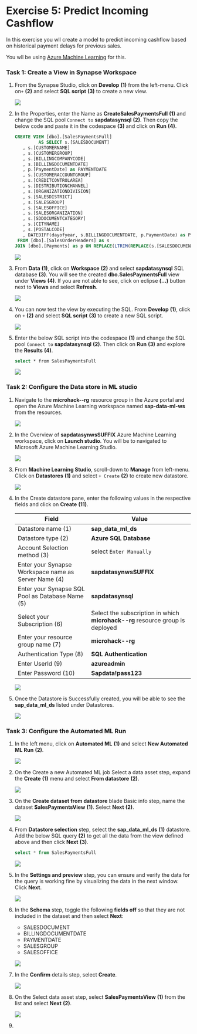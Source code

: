 # Exercise 5: Predict Incoming Cashflow

In this exercise you wll create a model to predict incoming cashflow based on historical payment delays for previous sales.

You wll be using [Azure Machine Learning](https://ml.azure.com/) for this.

### Task 1: Create a View in Synapse Workspace

1. From the Synapse Studio, click on **Develop** **(1)** from the left-menu. Click on```+``` **(2)** and select **SQL script** **(3)** to create a new view.

   ![](media/ex5-t1-step1.png)
   
2. In the Properties, enter the Name as **CreateSalesPaymentsFull** **(1)** and change the SQL pool ```Connect to``` **sapdatasynsql** **(2)**. Then copy the below code and paste it in the codespace **(3)** and click on **Run** **(4)**.

   ```sql
   CREATE VIEW [dbo].[SalesPaymentsFull]
	        AS SELECT s.[SALESDOCUMENT]
      , s.[CUSTOMERNAME]
      , s.[CUSTOMERGROUP]
      , s.[BILLINGCOMPANYCODE]
      , s.[BILLINGDOCUMENTDATE]
      , p.[PaymentDate] as PAYMENTDATE
      , s.[CUSTOMERACCOUNTGROUP]
      , s.[CREDITCONTROLAREA]
      , s.[DISTRIBUTIONCHANNEL]
      , s.[ORGANIZATIONDIVISION]
      , s.[SALESDISTRICT]
      , s.[SALESGROUP]
      , s.[SALESOFFICE]
      , s.[SALESORGANIZATION]
      , s.[SDDOCUMENTCATEGORY]
      , s.[CITYNAME]
      , s.[POSTALCODE]
      , DATEDIFF(dayofyear, s.BILLINGDOCUMENTDATE, p.PaymentDate) as PAYMENTDELAYINDAYS
    FROM [dbo].[SalesOrderHeaders] as s
   JOIN [dbo].[Payments] as p ON REPLACE(LTRIM(REPLACE(s.[SALESDOCUMENT], '0', ' ')), ' ', '0') = p.[SalesOrderNr]
   ```
   
   ![](media/ex5-t1-step2.png)
   
3. From **Data** **(1)**, click on **Workspace** **(2)** and select **sapdatasynsql** SQL database **(3)**. You will see the created **dbo.SalesPaymentsFull** view under **Views** **(4)**. If you are not able to see, click on eclipse **(...)** button next to **Views** and select **Refresh**.

   ![](media/ex5-t1-step3.png)
   
4. You can now test the view by executing the SQL. From **Develop** **(1)**, click on ```+``` **(2)** and select **SQL script** **(3)** to create a new SQL script.

   ![](media/t6-ex3-16.png)
   
5. Enter the below SQL script into the codespace **(1)** and change the SQL pool ```Connect to``` **sapdatasynsql** **(2)**. Then click on **Run** **(3)** and explore the **Results** **(4)**.

    ```bash
    select * from SalesPaymentsFull
    ```

    ![](media/ex5-t1-step5.png)   
   
### Task 2: Configure the Data store in ML studio

1. Navigate to the **microhack-<inject key="DeploymentID" enableCopy="false"/>-rg** resource group in the Azure portal and open the Azure Machine Learning workspace named **sap-data-ml-ws** from the resources.

   ![](media/ex5-t2-step1.png)
   
2. In the Overview of **sapdatasynwsSUFFIX** Azure Machine Learning workspace, click on **Launch studio**. You will be to navigated to Microsoft Azure Machine Learning Studio.

   ![](media/ex5-t2-step2.png)
   
3. From **Machine Learning Studio**, scroll-down to **Manage** from left-menu. Click on **Datastores** **(1)** and select ```+ Create``` **(2)** to create new datastore.

   ![](media/ex5-t2-step3.png)
   
4. In the Create datastore pane, enter the following values in the respective fields and click on **Create** **(11)**.

   | Field                         | Value                        |
   |------------------------------ |----------------------------- |
   | Datastore name (1)            | **sap_data_ml_ds**           |
   | Datastore type (2)           | **Azure SQL Database**       |
   | Account Selection method (3)  | select `Enter Manually`      |
   | Enter your Synapse Workspace name as Server Name (4) | **sapdatasynwsSUFFIX** |
   | Enter your Synapse SQL Pool as Database Name (5) | **sapdatasynsql** |
   | Select your Subscription (6)  | Select the subscription in which **microhack-<inject key="DeploymentID" enableCopy="false"/>-rg** resource group is deployed |
   | Enter your resource group name (7) | **microhack-<inject key="DeploymentID" enableCopy="false"/>-rg** |
   | Authentication Type (8) | **SQL Authentication** |
   | Enter UserId (9)        | **azureadmin**         |
   | Enter Password (10)     |  **Sapdata!pass123**   |
   
   ![](media/ex5-t2-step4.png)
   
5. Once the Datastore is Successfully created, you will be able to see the **sap_data_ml_ds** listed under Datastores.

   ![](media/ex5-t2-step5.png)    

### Task 3: Configure the Automated ML Run

1. In the left menu, click on **Automated ML** **(1)** and select **New Automated ML Run** **(2)**.

   ![](media/ex5-t3-step1.png)
   
2. On the Create a new Automated ML job Select a data asset step, expand the **Create** **(1)** menu and select **From datastore** **(2)**.

   ![](media/ex5-t3-step2.png)
   
3. On the **Create dataset from datastore** blade Basic info step, name the dataset **SalesPaymentsView** **(1)**. Select **Next** **(2)**.

   ![](media/ex5-t3-step3.png)
   
4. From **Datastore selection** step, select the **sap_data_ml_ds** **(1)** datastore. Add the below SQL query **(2)** to get all the data from the view defined above and then click **Next** **(3)**. 

   ```sql
   select * from SalesPaymentsFull
   ```  
   
   ![](media/ex5-t3-step4.png)
   
5. In the **Settings and preview** step, you can ensure and verify the data for the query is working fine by visualizing the data in the next window. Click **Next**.

   ![](media/ex5-t3-step5.png)
   
6. In the **Schema** step, toggle the following **fields off** so that they are not included in the dataset and then select **Next**:

    - SALESDOCUMENT
    - BILLINGDOCUMENTDATE
    - PAYMENTDATE
    - SALESGROUP
    - SALESOFFICE

   ![](media/ex5-t3-step6.png)
   
7. In the **Confirm** details step, select **Create**.

   ![](media/ex5-t3-step7.png)
   
8. On the Select data asset step, select **SalesPaymentsView** **(1)** from the list and select **Next** **(2)**.

   ![](media/ex5-t3-step8.png)
   
9.    
   
   
   
   
   
   
   
   
   
   
